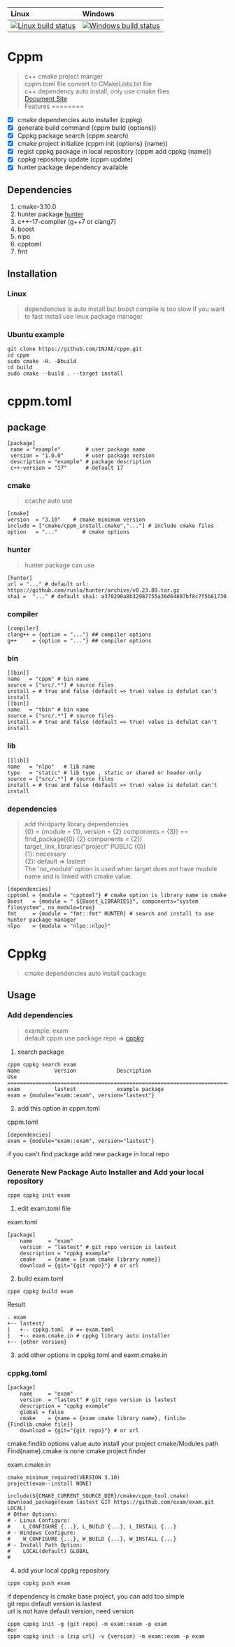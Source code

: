 |Linux|Windows|
|:----|:------|
[![Linux build status][1]][2] | [![Windows build status][3]][4] |

[1]: https://travis-ci.com/injae/cppm.svg?branch=master
[2]: https://travis-ci.com/injae/cppm
[3]: https://ci.appveyor.com/api/projects/status/6ovjp02higajbxhm?svg=true
[4]: https://ci.appveyor.com/project/injae/cppm

Cppm 
========
> c++ cmake project manger  
> cppm.toml file convert to CMakeLists.txt file   
> c++ dependency auto install, only use cmake files  
> [Document Site](https://injae.github.io/cppm/)  
Features
========
- [x] cmake dependencies auto installer (cppkg)
- [x] generate build command (cppm build {options})
- [x] Cppkg package search (cppm search)
- [x] cmake project initialize (cppm init {options} {name})
- [x] regist cppkg package in local repository (cppm add cppkg {name})
- [x] cppkg repository update (cppm update)
- [x] hunter package dependency available 

## Dependencies
1. cmake-3.10.0
2. hunter package [hunter](https://github.com/ruslo/hunter)  
2. c++-17-compiler (g++7 or clang7)
3. boost
4. nlpo
5. cpptoml
6. fmt

## Installation
### Linux
> dependencies is auto install but boost compile is too slow
> if you want to fast install
> use linux package manager
### Ubuntu example
```
git clone https://github.com/INJAE/cppm.git
cd cppm
sudo cmake -H. -Bbuild
cd build
sudo cmake --build . --target install
```

# cppm.toml
## package
```
[package]
 name = "example"        # user package name
 version = "1.0.0"       # user package version
 description = "example" # package description
 c++-version = "17"      # default 17 
 ```

### cmake
> ccache auto use
```
[cmake]
version  = "3.10"    # cmake minimum version
include = ["cmake/cppm_install.cmake","..."] # include cmake files
option   = "..."        # cmake options
```
### hunter
> hunter package can use
```
[hunter]
url = "..." # default url: https://github.com/ruslo/hunter/archive/v0.23.89.tar.gz
sha1 =  "..." # default sha1: a370290a8b32987755a36d64807bf8c7f5b61730
```

### compiler
```
[compiler]
clang++ = {option = "..."} ## compiler options
g++     = {option = "..."} ## compiler options
```
### bin
```
[[bin]]
name   = "cppm" # bin name
source = ["src/.*"] # source files
install = # true and false (default => true) value is defulat can't install
[[bin]]
name   = "tbin" # bin name
source = ["src/.*"] # source files
install = # true and false (default => true) value is defulat can't install
```

### lib
```
[[lib]]
name   = "nlpo"   # lib name
type   = "static" # lib type , static or shared or header-only
source = ["src/.*"] # source files 
install = # true and false (default => true) value is defulat can't install
```
### dependencies
> add thirdparty library dependencies  
> {0} = {module = {1}, version = {2} components = {3}} == find_package({0} {2} components = {2})  
> target_link_libraries("project" PUBLIC {0})  
> {1}: necessary  
> {2}: default => lastest  
> The 'no_module' option is used when target does not have module name 
> and is linked with cmake value.
```
[dependencies]
cpptoml = {module = "cpptoml"} # cmake option is library name in cmake
Boost   = {module = " ${Boost_LIBRARIES}", components="system filesystem", no_module=true} 
fmt     = {module = "fmt::fmt" HUNTER} # search and install to use hunter package manager
nlpo    = {module = "nlpo::nlpo}"
```

# Cppkg
> cmake dependencies auto install package

## Usage
### Add dependencies
> example: exam  
> default cppm use package repo => [cppkg](https://github.com/injae/cppkg.git)  
1. search package  
```
cppm cppkg search exam
Name           Version             Description                             Use                                                                   
=================================================================================================================================================
exam           lastest             example package                         exam = {module="exam::exam", version="lastest"}
```
2. add this option in cppm.toml

cppm.toml
```
[dependencies]
exam = {module="exam::exam", version="lastest"}
```

if you can't find package add new package in local repo

### Generate New Package Auto Installer and Add your local repository
```
cppm cppkg init exam
```
1. edit exam.toml file

exam.toml
``` 
[package]
    name     = "exam"
    version  = "lastest" # git repo version is lastest
    description = "cppkg example"
    cmake    = {name = {exam cmake library name}}
    download = {git="{git repo}"} # or url
```
2. build exam.toml
```
cppm cppkg build exam
```
Result
```
. exam
+-- lastest/
|   +-- cppkg.toml  # == exam.toml
|   +-- eaxm.cmake.in # cppkg library auto installer
+-- {other version}
```
3. add other options in cppkg.toml and eaxm.cmake.in

### cppkg.toml
```
[package]
    name     = "exam"
    version  = "lastest" # git repo version is lastest
    description = "cppkg example"
    global = false
    cmake    = {name = {exam cmake library name}, finlib={Findlib.cmake file}}
    download = {git="{git repo}"} # or url
```
cmake.findlib options value auto install your project cmake/Modules path  
Find{name}.cmake is none cmake project finder  

exam.cmake.in
```
cmake_minimum_required(VERSION 3.10)
project(exam--install NONE)

include(${CMAKE_CURRENT_SOURCE_DIR}/cmake/cppm_tool.cmake)
download_package(exam lastest GIT https://github.com/exam/exam.git   LOCAL)
# Other Options:
# - Linux Configure:
#    L_CONFIGURE {...}, L_BUILD {...}, L_INSTALL {...}
# - Windows Configure: 
#    W_CONFIGURE {...}, W_BUILD {...}, W_INSTALL {...}
# - Install Path Option:
#    LOCAL(default) GLOBAL
#    
```
4. add your local cppkg repository
```
cppm cppkg push exam
```
 if dependency is cmake base project, you can add too simple  
 git repo default version is lastest  
 url is not have default version, need version  
```
cppm cppkg init -g {git repo} -m exam::exam -p exam
#or
cppm cppkg init -u {zip url} -v {version} -m exam::exam -p exam 
```


